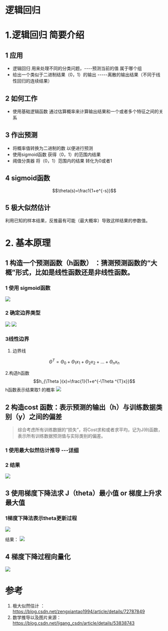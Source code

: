 # 逻辑回归

# 1.逻辑回归 简要介绍

## 1 应用
* 逻辑回归 用来处理不同的分类问题，----预测当前的值 属于哪个组
* 给出一个类似于二进制结果（0，1）的输出 -----离散的输出结果（不同于线性回归的连续结果）

## 2 如何工作
* 使用基础逻辑函数 通过估算概率来计算输出结果和一个或者多个特征之间的关系

## 3 作出预测
* 将概率值转换为二进制的数 以便进行预测
* 使用sigmoid函数 获得（0，1）的范围内结果
* 阈值分类器 将（0，1）范围内的结果 转化为0或者1

## 4 sigmoid函数
$$\theta(s)=\frac1{1+e^{-s}}$$

## 5 极大似然估计
利用已知的样本结果，反推最有可能（最大概率）导致这样结果的参数值。



# 2. 基本原理
## 1 构造一个预测函数（h函数） ：猜测预测函数的“大概”形式，比如是线性函数还是非线性函数。

### 1 使用 sigmoid函数
![](https://github.com/LiuChuang0059/100days-ML-code/blob/master/Day4-5-6_Logistic_regression/sigmoid.png)

### 2 确定边界类型
![](https://github.com/LiuChuang0059/100days-ML-code/blob/master/Day4-5-6_Logistic_regression/decision_boundry.jpeg)
![](https://github.com/LiuChuang0059/100days-ML-code/blob/master/Day4-5-6_Logistic_regression/Nonlinear_decision_boundray.jpeg)


### 3线性边界

1. 边界线

$$\Theta ^{T}=\Theta_{0}+ \Theta_{1}x_{1}+\Theta_{2}x_{2}+...+\Theta_{n}x_{n}$$

2.构造h函数
$$h_{\Theta }(x)=\frac{1}{1+e^{-\Theta ^{T}x}}$$
h函数表示结果取1 的概率
![](https://github.com/LiuChuang0059/100days-ML-code/blob/master/Day4-5-6_Logistic_regression/h(x).png)

## 2 构造cost 函数：表示预测的输出（h）与训练数据类别（y）之间的偏差
> 综合考虑所有训练数据的“损失”，将Cost求和或者求平均，记为J(θ)函数，表示所有训练数据预测值与实际类别的偏差。
![]()

### 1 使用最大似然估计推导 ---[详细](https://blog.csdn.net/ligang_csdn/article/details/53838743)

### 2 结果
![](https://github.com/LiuChuang0059/100days-ML-code/blob/master/Day4-5-6_Logistic_regression/cost%E5%87%BD%E6%95%B0.jpeg)

## 3 使用梯度下降法求 J（theta）最小值 or 梯度上升求最大值

### 1梯度下降法表示theta更新过程
![](https://github.com/LiuChuang0059/100days-ML-code/blob/master/Day4-5-6_Logistic_regression/%E6%A2%AF%E5%BA%A6%E4%B8%8B%E9%99%8D%E6%B3%95.jpeg)

结果：
![](https://github.com/LiuChuang0059/100days-ML-code/blob/master/Day4-5-6_Logistic_regression/%E6%A2%AF%E5%BA%A6%E4%B8%8B%E9%99%8D%E7%BB%93%E6%9E%9C.jpeg)



## 4 梯度下降过程向量化
![](https://github.com/LiuChuang0059/100days-ML-code/blob/master/Day4-5-6_Logistic_regression/%E6%A2%AF%E5%BA%A6%E4%B8%8B%E9%99%8D%E5%90%91%E9%87%8F%E5%8C%96.png)














# 参考
1. 极大似然估计 ： https://blog.csdn.net/zengxiantao1994/article/details/72787849
2. 数学推导以及图片来源： https://blog.csdn.net/ligang_csdn/article/details/53838743
